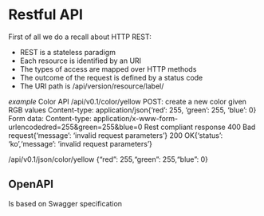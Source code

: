 # Restful API
First of all we do a recall about HTTP REST:
 - REST is a stateless paradigm
 - Each resource is identified by an URI
 - The types of access are mapped over HTTP methods 
 - The outcome of the request is defined by a status code
 - The URI path is /api/version/resource/label/

*example*
Color API
/api/v0.1/color/yellow
POST: create a new color given RGB values
Content-type: application/json{‘red’: 255, ‘green’: 255, ‘blue’: 0}
Form data:
Content-type: application/x-www-form-urlencodedred=255&green=255&blue=0
Rest compliant response
400 Bad request{‘message’: ‘invalid request parameters’}
200 OK{‘status’: ‘ko’,‘message’: ‘invalid request parameters’}

/api/v0.1/json/color/yellow
{“red”: 255,“green”: 255,“blue”: 0}

## OpenAPI
Is based on Swagger specification
